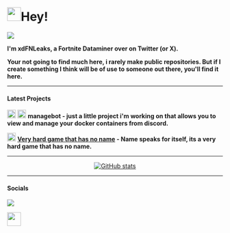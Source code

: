 # <img src="https://user-images.githubusercontent.com/18350557/176309783-0785949b-9127-417c-8b55-ab5a4333674e.gif" width="32">Hey!

<a href="https://www.github.com/xdFNLeaks" target="_blank" rel="noreferrer"><img
src="https://img.shields.io/github/followers/xdFNLeaks?logo=github&style=for-the-badge&color=ef4444&labelColor=1c1917" /></a>

**I'm xdFNLeaks, a Fortnite Dataminer over on Twitter (or X).**

**Your not going to find much here, i rarely make public repositories. But if I create something I think will be of use to someone out there, you'll find it here.**

---

#### Latest Projects

<img src="https://cdn4.iconfinder.com/data/icons/logos-and-brands/512/97_Docker_logo_logos-512.png" width="20"> <img src="https://upload.wikimedia.org/wikipedia/commons/thumb/c/c3/Python-logo-notext.svg/1869px-Python-logo-notext.svg.png" width="20"> **managebot - just a little project i'm working on that allows you to view and manage your docker containers from discord.**

<img src="https://raw.githubusercontent.com/danielcranney/readme-generator/main/public/icons/skills/javascript-colored.svg" width="20"> **[Very hard game that has no name](https://xdfnleaks.github.io/nonamehardgame) - Name speaks for itself, its a very hard game that has no name.**

---

<p align="center">
   <a href="http://www.github.com/xdFNLeaks"><img src="https://github-readme-stats.vercel.app/api?username=xdFNLeaks&showicons=true&hide=&count_private=true&title_color=ef4444&text_color=ffffff&icon_color=ef4444&bg_color=1c1917&hide_border=true&show_icons=true" alt="GitHub stats" /></a> 
</p>

---

<p align="center">
</p>

#### **Socials**

<a href="https://www.x.com/xdFNLeaks" target="_blank" rel="noreferrer"><img
src="https://img.shields.io/twitter/follow/xdFNLeaks?logo=x&style=for-the-badge&color=ef4444&labelColor=1c1917"
/></a>

<a href="https://discord.com/users/xdfnleaks" target="_blank" rel="noreferrer"><img src="https://raw.githubusercontent.com/danielcranney/readme-generator/main/public/icons/socials/discord.svg" width="32" height="32" /></a></p>
